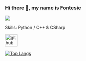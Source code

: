 ### Hi there 👋, my name is  Fontesie
![](https://profile-counter.glitch.me/Fa/count.svg)


Skills: Python / C++ & CSharp



[<img src='https://cdn.jsdelivr.net/npm/simple-icons@3.0.1/icons/github.svg' alt='github' height='40'>](https://github.com/fontesie)  

[![Top Langs](https://github-readme-stats.vercel.app/api/top-langs/?username=fontesie)](https://github.com/anuraghazra/github-readme-stats)




